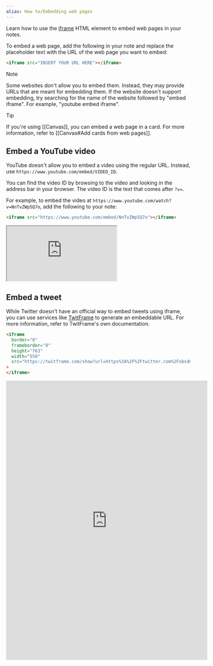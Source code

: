```yaml
---
alias: How to/Embedding web pages
---
```


Learn how to use the [iframe](https://developer.mozilla.org/en-US/docs/Web/HTML/Element/iframe) HTML element to embed web pages in your notes.

To embed a web page, add the following in your note and replace the placeholder text with the URL of the web page you want to embed:

```html
<iframe src="INSERT YOUR URL HERE"></iframe>
```

> [!note]
> Some websites don't allow you to embed them. Instead, they may provide URLs that are meant for embedding them. If the website doesn't support embedding, try searching for the name of the website followed by "embed iframe". For example, "youtube embed iframe".

> [!tip]
> If you're using [[Canvas]], you can embed a web page in a card. For more information, refer to [[Canvas#Add cards from web pages]].

## Embed a YouTube video

YouTube doesn't allow you to embed a video using the regular URL. Instead, use `https://www.youtube.com/embed/VIDEO_ID`.

You can find the video ID by browsing to the video and looking in the address bar in your browser. The video ID is the text that comes after `?v=`.

For example, to embed the video at `https://www.youtube.com/watch?v=NnTvZWp5Q7o`, add the following to your note:

```html
<iframe src="https://www.youtube.com/embed/NnTvZWp5Q7o"></iframe>
```

<iframe src="https://www.youtube.com/embed/NnTvZWp5Q7o"></iframe>

## Embed a tweet

While Twitter doesn't have an official way to embed tweets using iframe, you can use services like [TwitFrame](https://twitframe.com/) to generate an embeddable URL. For more information, refer to TwitFrame's own documentation.

```html
<iframe
  border="0"
  frameborder="0"
  height="763"
  width="550"
  src="https://twitframe.com/show?url=https%3A%2F%2Ftwitter.com%2Fobsdmd%2Fstatus%2F1580548874246443010"
>
</iframe>
```

<iframe
  border="0"
  frameborder="0"
  height="763"
  width="550"
  src="https://twitframe.com/show?url=https%3A%2F%2Ftwitter.com%2Fobsdmd%2Fstatus%2F1580548874246443010"
>
</iframe>
